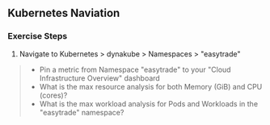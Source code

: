 ## Kubernetes Naviation 

### Exercise Steps

1. Navigate to Kubernetes > dynakube > Namespaces > "easytrade" 

>- Pin a metric from Namespace "easytrade" to your "Cloud Infrastructure Overview" dashboard
>- What is the max resource analysis for both Memory (GiB) and CPU (cores)? 
>- What is the max workload analysis for Pods and Workloads in the "easytrade" namespace? 
